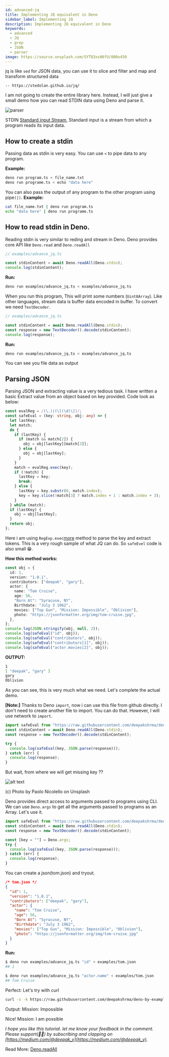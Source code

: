 ```yaml
---
id: advanced-jq
title: Implementing JQ equivalent in Deno
sidebar_label: Implementing JQ
description: Implementing JQ equivalent in Deno
keywords:
  - advanced
  - JQ
  - grep
  - JSON
  - parser
image: https://source.unsplash.com/SYTO3xs06fU/800x450
---
```


jq is like `sed` for JSON data, you can use it to slice and filter and map and transform structured data

`-- https://stedolan.github.io/jq/`

I am not going to create the entire library here. Instead, I will just give a small demo how you can read STDIN data using Deno and parse it.

![parser](https://source.unsplash.com/SYTO3xs06fU/800x450)

STDIN [Standard input Stream](<https://en.wikipedia.org/wiki/Standard_streams#Standard_input_(stdin)>), Standard input is a stream from which a program reads its input data.

## How to create a stdin

Passing data as stdin is very easy. You can use `<` to pipe data to any program.

**Example:**

```bash
deno run program.ts < file_name.txt
deno run programe.ts < echo "data here"
```

You can also pass the output of any program to the other program using pipe`(|)`.
**Example:**

```bash
cat file_name.txt | deno run program.ts
echo "data here" | deno run programe.ts
```

## How to read stdin in Deno.

Reading stdin is very similar to reding and stream in Deno. Deno provides core API like `Deno.read` and `Deno.readAll`

```typescript
// examples/advance_jq.ts

const stdinContent = await Deno.readAll(Deno.stdin);
console.log(stdinContent);
```

**Run:**

```bash
deno run examples/advance_jq.ts < examples/advance_jq.ts
```

When you run this program, This will print some numbers (`Uint8Array`). Like other languages, stream data is buffer data encoded in buffer. To convert we need `TextDecoder`.

```typescript
// examples/advance_jq.ts

const stdinContent = await Deno.readAll(Deno.stdin);
const response = new TextDecoder().decode(stdinContent);
console.log(response);
```

**Run:**

```bash
deno run examples/advance_jq.ts < examples/advance_jq.ts
```

You can see you file data as output

## Parsing JSON

Parsing JSON and extracting value is a very tedious task. I have written a basic Extract value from an object based on key provided. Code look as below:

```typescript
const evalReg = /(\.)|(\[(\d)\])/;
const safeEval = (key: string, obj: any) => {
  let lastKey;
  let match;
  do {
    if (lastKey) {
      if (match && match[2]) {
        obj = obj[lastKey][match[3]];
      } else {
        obj = obj[lastKey];
      }
    }
    match = evalReg.exec(key);
    if (!match) {
      lastKey = key;
      break;
    } else {
      lastKey = key.substr(0, match.index);
      key = key.slice(!match[3] ? match.index + 1 : match.index + 3);
    }
  } while (match);
  if (lastKey) {
    obj = obj[lastKey];
  }
  return obj;
};
```

Here i am using `RegExp.exec`[more](https://developer.mozilla.org/en-US/docs/Web/JavaScript/Reference/Global_Objects/RegExp/exec) method to parse the key and extract tokens. This is a very rough sample of what JQ can do. So `safeEvel` code is also small 😁.

**How this method works:**

```typescript
const obj = {
  id: 1,
  version: "1.0.1",
  contributors: ["deepak", "gary"],
  actor: {
    name: "Tom Cruise",
    age: 56,
    "Born At": "Syracuse, NY",
    Birthdate: "July 3 1962",
    movies: ["Top Gun", "Mission: Impossible", "Oblivion"],
    photo: "https://jsonformatter.org/img/tom-cruise.jpg",
  },
};
console.log(JSON.stringify(obj, null, 2));
console.log(safeEval("id", obj));
console.log(safeEval("contributors", obj));
console.log(safeEval("contributors[1]", obj));
console.log(safeEval("actor.movies[2]", obj));
```

**OUTPUT:**

```bash
1
[ "deepak", "gary" ]
gary
Oblivion
```

As you can see, this is very much what we need. Let's complete the actual demo.

**[Note:]** Thanks to Deno `import`, now i can use this file from github directly. I don't need to create another file to import. You can do that. However, I will use network to `import`.

```typescript
import safeEval from "https://raw.githubusercontent.com/deepakshrma/deno-by-example/master/examples/safe_eval.ts";
const stdinContent = await Deno.readAll(Deno.stdin);
const response = new TextDecoder().decode(stdinContent);

try {
  console.log(safeEval(key, JSON.parse(response)));
} catch (err) {
  console.log(response);
}
```

But wait, from where we will get missing key ??

![alt text](https://images.unsplash.com/photo-1529247833802-700f53170380?ixlib=rb-1.2.1&ixid=eyJhcHBfaWQiOjEyMDd9&auto=format&fit=crop&h=300&q=80)

(c) Photo by Paolo Nicolello on Unsplash

Deno provides direct access to arguments passed to programs using CLI. We can use `Deno.args` to get all the arguments passed to programs as an Array. Let's use it.

```typescript
import safeEval from "https://raw.githubusercontent.com/deepakshrma/deno-by-example/master/examples/safe_eval.ts";
const stdinContent = await Deno.readAll(Deno.stdin);
const response = new TextDecoder().decode(stdinContent);

const [key = ""] = Deno.args;
try {
  console.log(safeEval(key, JSON.parse(response)));
} catch (err) {
  console.log(response);
}
```

You can create a json(tom.json) and tryout.

```json
/* tom.json */
{
  "id": 1,
  "version": "1.0.1",
  "contributors": ["deepak", "gary"],
  "actor": {
    "name": "Tom Cruise",
    "age": 56,
    "Born At": "Syracuse, NY",
    "Birthdate": "July 3 1962",
    "movies": ["Top Gun", "Mission: Impossible", "Oblivion"],
    "photo": "https://jsonformatter.org/img/tom-cruise.jpg"
  }
}
```

**Run:**

```bash
$ deno run examples/advance_jq.ts "id" < examples/tom.json
## 1

$ deno run examples/advance_jq.ts "actor.name" < examples/tom.json
## Tom Cruise
```

Perfect: Let's try with curl

```bash
curl -s -k https://raw.githubusercontent.com/deepakshrma/deno-by-example/master/examples/tom.json | deno run  examples/advance_jq.ts "actor.movies[1]"
```

Output: Mission: Impossible

Nice! Mission: I am possible

_I hope you like this tutorial. let me know your feedback in the comment. Please support(🙏🙏) by subscribing and clapping on [https://medium.com/@deepak_v](https://medium.com/@deepak_v)._

Read More: [Deno.readAll](https://doc.deno.land/https/github.com/denoland/deno/releases/latest/download/lib.deno.d.ts#Deno.readAll)

